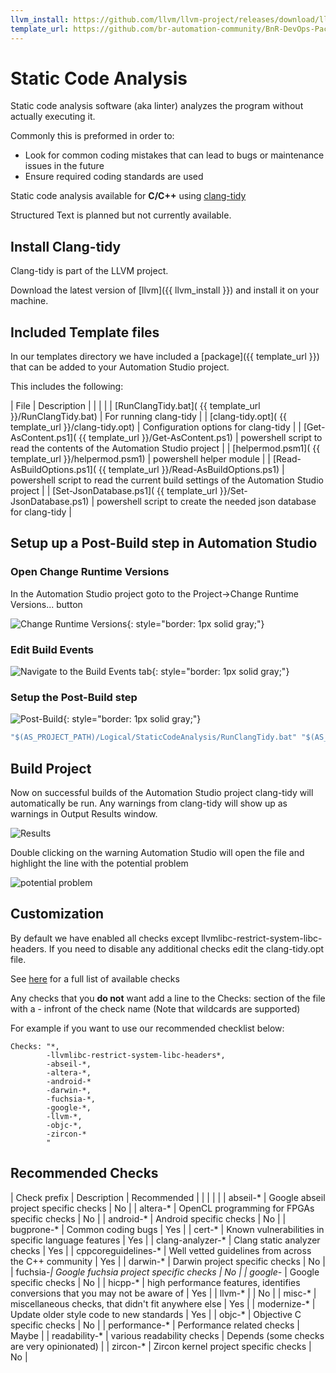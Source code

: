 ```yaml
---
llvm_install: https://github.com/llvm/llvm-project/releases/download/llvmorg-18.1.0/LLVM-18.1.0-win64.exe
template_url: https://github.com/br-automation-community/BnR-DevOps-Package/raw/develop/Testing/Template%20Files/StaticCodeAnalysis
---
```


# Static Code Analysis

Static code analysis software (aka linter) analyzes the program without actually executing it.

Commonly this is preformed in order to:

* Look for common coding mistakes that can lead to bugs or maintenance issues in the future
* Ensure required coding standards are used

Static code analysis available for **C/C++** using [clang-tidy](https://clang.llvm.org/extra/clang-tidy/)

Structured Text is planned but not currently available.

## Install Clang-tidy

Clang-tidy is part of the LLVM project.

Download the latest version of [llvm]({{ llvm_install }}) and install it on your machine.

## Included Template files

In our templates directory we have included a [package]({{ template_url }}) that can be added to your Automation Studio project.

This includes the following:

| File | Description |
| | |
| [RunClangTidy.bat]( {{ template_url }}/RunClangTidy.bat) | For running clang-tidy |
| [clang-tidy.opt]( {{ template_url }}/clang-tidy.opt) | Configuration options for clang-tidy |
| [Get-AsContent.ps1]( {{ template_url }}/Get-AsContent.ps1) | powershell script to read the contents of the Automation Studio project |
| [helpermod.psm1]( {{ template_url }}/helpermod.psm1) | powershell helper module |
| [Read-AsBuildOptions.ps1]( {{ template_url }}/Read-AsBuildOptions.ps1) | powershell script to read the current build settings of the Automation Studio project |
| [Set-JsonDatabase.ps1]( {{ template_url }}/Set-JsonDatabase.ps1) | powershell script to create the needed json database for clang-tidy |

## Setup up a Post-Build step in Automation Studio

### Open Change Runtime Versions

In the Automation Studio project goto to the Project->Change Runtime Versions... button

![Change Runtime Versions](img%5CTesting%20-%20Static%20Code%20Analysis%20-%20Change%20Runtime%20Versions.png){: style="border: 1px solid gray;"}

### Edit Build Events

![Navigate to the Build Events tab](img%5CTesting%20-%20Static%20Code%20Analysis%20-%20Build%20Events.png){: style="border: 1px solid gray;"}

### Setup the Post-Build step

![Post-Build](img%5CTesting%20-%20Static%20Code%20Analysis%20-%20Post-Build.png){: style="border: 1px solid gray;"}

```bat
"$(AS_PROJECT_PATH)/Logical/StaticCodeAnalysis/RunClangTidy.bat" "$(AS_PROJECT_PATH)" $(AS_CONFIGURATION)
```

## Build Project

Now on successful builds of the Automation Studio project clang-tidy will automatically be run.  Any warnings from clang-tidy will show up as warnings in Output Results window.

![Results](img%5CTesting%20-%20Static%20Code%20Analysis%20-%20Clang-warnings.png)

Double clicking on the warning Automation Studio will open the file and highlight the line with the potential problem

![potential problem](img%5CTesting%20-%20Static%20Code%20Analysis%20-%20Opened%20Warning.png)

## Customization

By default we have enabled all checks except llvmlibc-restrict-system-libc-headers.  If you need to disable any additional checks edit the clang-tidy.opt file.

See [here](https://clang.llvm.org/extra/clang-tidy/checks/list.html) for a full list of available checks

Any checks that you **do not** want add a line to the Checks: section of the file with a - infront of the check name (Note that wildcards are supported)

For example if you want to use our recommended checklist below:

```text
Checks: "*,
        -llvmlibc-restrict-system-libc-headers*,
        -abseil-*,
        -altera-*,
        -android-*
        -darwin-*,
        -fuchsia-*,
        -google-*,
        -llvm-*,
        -objc-*,
        -zircon-*
        "
```

## Recommended Checks

| Check prefix | Description | Recommended |
| | | |
| abseil-* | Google abseil project specific checks | No |
| altera-* | OpenCL programming for FPGAs specific checks | No |
| android-* | Android specific checks | No |
| bugprone-* | Common coding bugs | Yes |
| cert-* | Known vulnerabilities in specific language features | Yes |
| clang-analyzer-* | Clang static analyzer checks | Yes |
| cppcoreguidelines-* | Well vetted guidelines from across the C++ community | Yes |
| darwin-* | Darwin project specific checks | No |
| fuchsia-*| Google fuchsia project specific checks | No |
| google-* | Google specific checks | No |
| hicpp-* | high performance features, identifies conversions that you may not be aware of | Yes |
| llvm-* | | No |
| misc-* | miscellaneous checks, that didn't fit anywhere else |  Yes |
| modernize-* | Update older style code to new standards | Yes |
| objc-* | Objective C specific checks | No |
| performance-* | Performance related checks | Maybe |
| readability-* | various readability checks | Depends (some checks are very opinionated) |
| zircon-* | Zircon kernel project specific checks | No |
